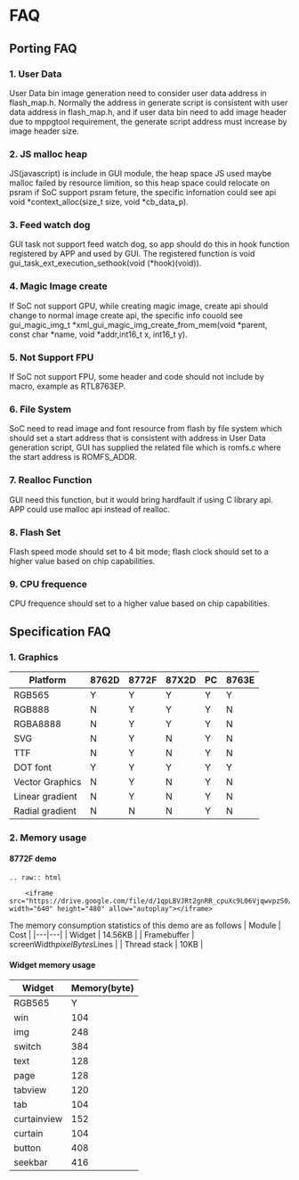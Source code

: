 # FAQ
## Porting FAQ
### 1. User Data 
User Data bin image generation need to consider user data address in flash_map.h. Normally the address in generate script is consistent with user data address in flash_map.h, 
and if user data bin need to add image header due to mppgtool requirement, the generate script address must increase by image header size.
### 2. JS malloc heap
JS(javascript) is include in GUI module, the heap space JS used maybe malloc failed by resource limition, so this heap space could relocate on psram if SoC support psram feture, the specific 
infomation could see api void *context_alloc(size_t size, void *cb_data_p).
### 3. Feed watch dog 
GUI task not support feed watch dog, so app should do this in hook function registered by APP and used by GUI. The registered function is void gui_task_ext_execution_sethook(void (*hook)(void)).
### 4. Magic Image create
If SoC not support GPU, while creating magic image, create api should change to normal image create api, the specific info couold see gui_magic_img_t *xml_gui_magic_img_create_from_mem(void *parent,  const char *name, void *addr,int16_t x, int16_t y).
### 5. Not Support FPU
If SoC not support FPU, some header and code should not include by macro, example as RTL8763EP.
### 6. File System
SoC need to read image and font resource from flash by file system which should set a start address that is consistent with address in User Data generation script, GUI has supplied the related file which is romfs.c where the start address is ROMFS_ADDR.
### 7. Realloc Function
GUI need this function, but it would bring hardfault if using C library api. APP could use malloc api instead of realloc.
### 8. Flash Set
Flash speed mode should set to 4 bit mode; flash clock should set to a higher value based on chip capabilities.
### 9. CPU frequence
CPU frequence should set to a higher value based on chip capabilities.
## Specification FAQ
### 1. Graphics 
| Platform  | 8762D  |8772F   |87X2D |PC   |8763E|
|---|---|---|---|---|---|
| RGB565  |  Y | Y  | Y  | Y  | Y  |
|  RGB888 | N  | Y  |  Y |  Y | N  | 
|  RGBA8888 |  N | Y  |  Y | Y  | N  | 
|  SVG | N  | Y   |  N |  Y  | N  | 
| TTF | N  | Y   |  N |  Y  | N  | 
| DOT font  |  Y | Y  | Y  | Y  |Y  |
|  Vector Graphics | N  | Y   |  N |  Y  |N |
|  Linear gradient | N  | Y   |  N |  Y  |N |
|  Radial gradient | N  | N   |  N |  Y  |N |

### 2. Memory usage
#### 8772F demo

```eval_rst
.. raw:: html

    <iframe src="https://drive.google.com/file/d/1qpLBVJRt2gnRR_cpuXc9L06VjqwvpzS0/preview" width="640" height="480" allow="autoplay"></iframe>
```
The memory consumption statistics of this demo are as follows
| Module | Cost  |
|---|---|
| Widget  |  14.56KB |
| Framebuffer  |  screenWidth*pixelBytes*Lines |
| Thread stack  |  10KB |

#### Widget memory usage
| Widget | Memory(byte)  |
|---|---|
| RGB565  |  Y | 
|win	|104|
|img	|248|
|switch	|384|
|text	|128|
|page 	|128|
|tabview	|120|
|tab	|104|
|curtainview	|152|
|curtain	|104|
|button	|408|
|seekbar	|416|

